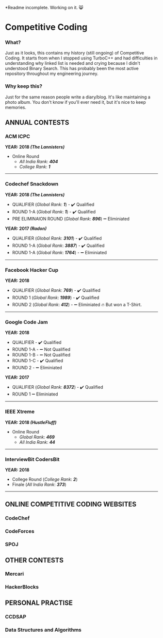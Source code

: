 *Readme incomplete. Working on it. 😸
# Competitive Coding

### What?
Just as it looks, this contains my history (still ongoing) of Competitive Coding. It starts from when I stopped using TurboC++ and had difficulties in understanding why linked list is needed and crying because I didn't understood Binary Search. This has probably been the most active repository throughout my engineering journey.

### Why keep this?
Just for the same reason people write a diary/blog. It's like maintaining a photo album. You don't know if you'll ever need it, but it's nice to keep memories.


## ANNUAL CONTESTS

### ACM ICPC
**YEAR: 2018 *(The Lannisters)***
- Online Round
    - *All India Rank*: ***404***
    - *College Rank*: ***1***
---

### Codechef Snackdown
**YEAR: 2018 *(The Lannisters)***
- QUALIFIER (*Global Rank*: ***1***) -  ✔️ Qualified
- ROUND 1-A (*Global Rank*: ***1***) -  ✔️ Qualified
- PRE ELIMINAION ROUND (*Global Rank*: ***896***)  ➖ Eliminiated

**YEAR: 2017 *(Radon)***
- QUALIFIER (*Global Rank*: ***3101***) -  ✔️ Qualified
- ROUND 1-A (*Global Rank*: ***3887***) -  ✔️ Qualified
- ROUND 1-A (*Global Rank*: ***1764***) -  ➖ Eliminiated
---

### Facebook Hacker Cup
**YEAR: 2018**
- QUALIFIER (*Global Rank*: ***769***) -  ✔️ Qualified
- ROUND 1 (*Global Rank*: ***1989***) -  ✔️ Qualified
- ROUND 2 (*Global Rank*: ***412***) -  ➖ Eliminiated  🔥 But won a T-Shirt.
---

### Google Code Jam
**YEAR: 2018**
- QUALIFIER -  ✔️ Qualified
- ROUND 1-A -  ➖ Not Qualified
- ROUND 1-B -  ➖ Not Qualified
- ROUND 1-C -  ✔️ Qualified
- ROUND 2 -  ➖ Eliminiated

**YEAR: 2017**
- QUALIFIER (*Global Rank*: ***8372***) -  ✔️ Qualified
- ROUND 1  ➖ Eliminiated
---

### IEEE Xtreme
**YEAR: 2018 *(HustleFluff)***
- Online Round
    - *Global Rank*: ***469***
    - *All India Rank*: ***44***
---

### InterviewBit CodersBit
**YEAR: 2018**
- College Round (*College Rank*: ***2***)
- Finale (*All India Rank*: ***373***)
---


## ONLINE COMPETITIVE CODING WEBSITES

### CodeChef
### CodeForces
### SPOJ

## OTHER CONTESTS

### Mercari
### HackerBlocks

## PERSONAL PRACTISE

### CCDSAP
### Data Structures and Algorithms